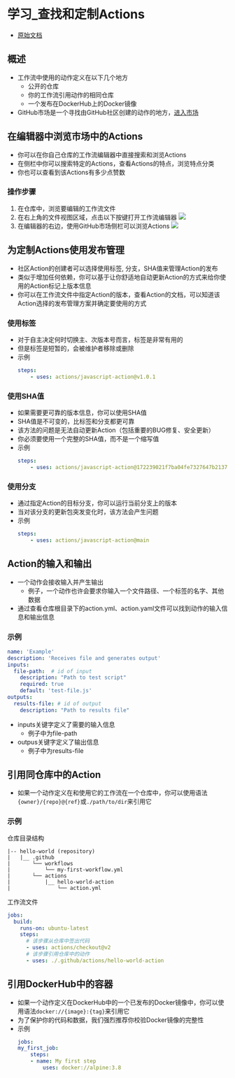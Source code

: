 

# 学习_查找和定制Actions

* [原始文档](https://docs.github.com/en/actions/learn-github-actions/finding-and-customizing-actions)


## 概述
* 工作流中使用的动作定义在以下几个地方
    * 公开的仓库
    * 你的工作流引用动作的相同仓库
    * 一个发布在DockerHub上的Docker镜像
* GitHub市场是一个寻找由GitHub社区创建的动作的地方，[进入市场](https://github.com/marketplace?type=actions)


## 在编辑器中浏览市场中的Actions
* 你可以在你自己仓库的工作流编辑器中直接搜索和浏览Actions
* 在侧栏中你可以搜索特定的Actions，查看Actions的特点，浏览特点分类
* 你也可以查看到该Actions有多少点赞数

### 操作步骤
1. 在仓库中，浏览要编辑的工作流文件
1. 在右上角的文件视图区域，点击以下按键打开工作流编辑器
    ![](https://gitee.com/cc12703/figurebed/raw/master/img/20210610103048.png)
1. 在编辑器的右边，使用GitHub市场侧栏可以浏览Actions
    ![](https://gitee.com/cc12703/figurebed/raw/master/img/20210610103230.png)


## 为定制Actions使用发布管理
* 社区Action的创建者可以选择使用标签, 分支，SHA值来管理Action的发布
* 类似于增加任何依赖，你可以基于让你舒适地自动更新Action的方式来给你使用的Action标记上版本信息
* 你可以在工作流文件中指定Action的版本，查看Action的文档，可以知道该Action选择的发布管理方案并确定要使用的方式


### 使用标签
* 对于自主决定何时切换主、次版本号而言，标签是非常有用的
* 但是标签是短暂的，会被维护者移除或删除
* 示例
    ```yml
    steps:
        - uses: actions/javascript-action@v1.0.1
    ```


### 使用SHA值
* 如果需要更可靠的版本信息，你可以使用SHA值
* SHA值是不可变的，比标签和分支都更可靠
* 该方法的问题是无法自动更新Action（包括重要的BUG修复、安全更新）
* 你必须要使用一个完整的SHA值，而不是一个缩写值
* 示例
    ```yml
    steps:
        - uses: actions/javascript-action@172239021f7ba04fe7327647b213799853a9eb89
    ```

### 使用分支
* 通过指定Action的目标分支，你可以运行当前分支上的版本
* 当对该分支的更新包突发变化时，该方法会产生问题
* 示例
    ```yml
    steps:
        - uses: actions/javascript-action@main
    ```


## Action的输入和输出
* 一个动作会接收输入并产生输出
    * 例子，一个动作也许会要求你输入一个文件路径、一个标签的名字、其他数据
* 通过查看仓库根目录下的action.yml、action.yaml文件可以找到动作的输入信息和输出信息

### 示例
```yml
name: 'Example'
description: 'Receives file and generates output'
inputs:
  file-path:  # id of input
    description: "Path to test script"
    required: true
    default: 'test-file.js'
outputs:
  results-file: # id of output
    description: "Path to results file"
```
* inputs关键字定义了需要的输入信息
    * 例子中为file-path
* outpus关键字定义了输出信息
    * 例子中为results-file


## 引用同仓库中的Action
* 如果一个动作定义在和使用它的工作流在一个仓库中，你可以使用语法`{owner}/{repo}@{ref}`或`./path/to/dir`来引用它

### 示例
仓库目录结构
```
|-- hello-world (repository)
|   |__ .github
|       └── workflows
|           └── my-first-workflow.yml
|       └── actions
|           |__ hello-world-action
|               └── action.yml
```

工作流文件
```yml
jobs:
  build:
    runs-on: ubuntu-latest
    steps:
      # 该步骤从仓库中签出代码
      - uses: actions/checkout@v2
      # 该步骤引用仓库中的动作
      - uses: ./.github/actions/hello-world-action
```

## 引用DockerHub中的容器
* 如果一个动作定义在DockerHub中的一个已发布的Docker镜像中，你可以使用语法`docker://{image}:{tag}`来引用它
* 为了保护你的代码和数据，我们强烈推荐你校验Docker镜像的完整性
* 示例
    ```yml
    jobs:
    my_first_job:
        steps:
        - name: My first step
            uses: docker://alpine:3.8
    ```
